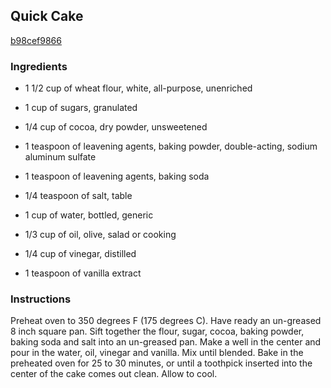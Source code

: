 ## Quick Cake

[b98cef9866](http://allrecipes.com/recipe/quick-cake/)

### Ingredients

 - 1 1/2 cup of wheat flour, white, all-purpose, unenriched

 - 1 cup of sugars, granulated

 - 1/4 cup of cocoa, dry powder, unsweetened

 - 1 teaspoon of leavening agents, baking powder, double-acting, sodium aluminum sulfate

 - 1 teaspoon of leavening agents, baking soda

 - 1/4 teaspoon of salt, table

 - 1 cup of water, bottled, generic

 - 1/3 cup of oil, olive, salad or cooking

 - 1/4 cup of vinegar, distilled

 - 1 teaspoon of vanilla extract

### Instructions

Preheat oven to 350 degrees F (175 degrees C). Have ready an un-greased 8 inch square pan. Sift together the flour, sugar, cocoa, baking powder, baking soda and salt into an un-greased pan. Make a well in the center and pour in the water, oil, vinegar and vanilla. Mix until blended. Bake in the preheated oven for 25 to 30 minutes, or until a toothpick inserted into the center of the cake comes out clean. Allow to cool.
